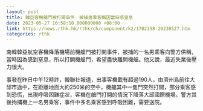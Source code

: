 ```yaml
---
layout: post
title: 韓亞客機艙門被打開事件　被捕男乘客稱因當時感窒息
date: 2023-05-27 16:58:10.000000000 +08:00
link: https://news.rthk.hk/rthk/ch/component/k2/1702358-20230527.htm
categories: rthk
---
```


南韓韓亞航空客機降落機場前機艙門被打開事件，被捕的一名男乘客向警方供稱，當時因為感到窒息，所以打開機艙門，希望盡快離開機艙。他又說，最近失業後壓力很大。

事發在昨日中午12時許，韓聯社報道，出事客機載有超過190人，由濟州島前往大邱市途中，在距離地面大約250米的空中，機艙其中一隻門突然打開，部分乘客感到恐慌，出現呼吸困難症狀，客機在艙門打開的情況下降落大邱國際機場。警方其後拘捕機上一名男乘客，事件中多名乘客感到呼吸困難，需要送院。
